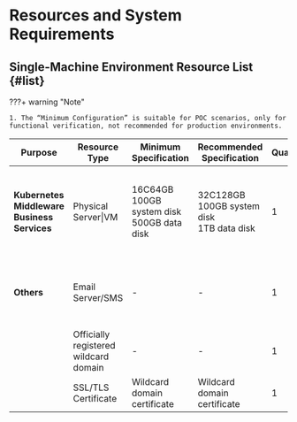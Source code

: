 # Resources and System Requirements


## Single-Machine Environment Resource List {#list}

???+ warning "Note"

    1. The “Minimum Configuration” is suitable for POC scenarios, only for functional verification, not recommended for production environments.

| **Purpose**                    | **Resource Type** | **Minimum Specification**                           | **Recommended Specification**                       | **Quantity** | **Remarks**           |
|-------------------------------|-------------------|----------------------------------------------------|---------------------------------------------------|--------------|-----------------------|
| **Kubernetes <br/>Middleware <br/>Business Services** | Physical Server&#124;VM | 16C64GB <br/>100GB system disk<br/>500GB data disk | 32C128GB  <br/>100GB system disk <br/>1TB data disk | 1             | All required services are deployed on a single server |
| **Others**                     | Email Server/SMS  | -                                                  | -                                                 | 1            | SMS gateway, email server, alert channels          |
|                               | Officially registered wildcard domain | -                                                  | -                                                 | 1            | Main domain must be registered                    |
|                               | SSL/TLS Certificate | Wildcard domain certificate                        | Wildcard domain certificate                        | 1            | Ensures site security                             |